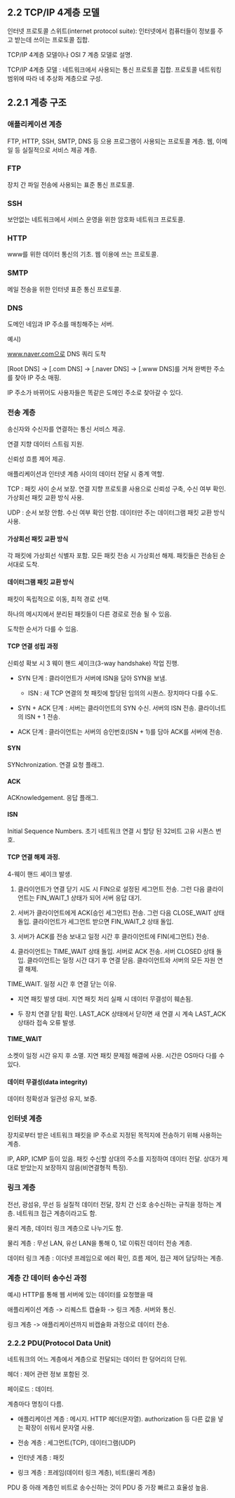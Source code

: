 ## 2.2 TCP/IP 4계층 모델

인터넷 프로토콜 스위트(internet protocol suite): 인터넷에서 컴퓨터들이 정보를 주고 받는데 쓰이는 프로토콜 집합.

TCP/IP 4계층 모델이나 OSI 7 계층 모델로 설명.

TCP/IP 4계층 모델 : 네트워크에서 사용되는 통신 프로토콜 집합. 프로토콜 네트워킹 범위에 따라 네 추상화 계층으로 구성.

## 2.2.1 계층 구조

### 애플리케이션 계층

FTP, HTTP, SSH, SMTP, DNS 등 으용 프로그램이 사용되는 프로토콜 계층. 웹, 이메일 등 실질적으로 서비스 제공 계층.

### FTP

장치 간 파일 전송에 사용되는 표준 통신 프로토콜.

### SSH

보안없는 네트워크에서 서비스 운영을 위한 암호화 네트워크 프로토콜.

### HTTP

www를 위한 데이터 통신의 기초. 웹 이용에 쓰는 프로토콜.

### SMTP

메일 전송을 위한 인터넷 표준 통신 프로토콜.

### DNS

도메인 네임과 IP 주소를 매칭해주는 서버.

예시)

www.naver.com으로 DNS 쿼리 도착

[Root DNS] -> [.com DNS] -> [.naver DNS] -> [.www DNS]를 거쳐 완벽한 주소를 찾아 IP 주소 매핑.

IP 주소가 바뀌어도 사용자들은 똑같은 도메인 주소로 찾아갈 수 있다.

### 전송 계층

송신자와 수신자를 연결하는 통신 서비스 제공.

연결 지향 데이터 스트림 지원.

신뢰성 흐름 제어 제공.

애플리케이션과 인터넷 계층 사이의 데이터 전달 시 중계 역할.

TCP : 패킷 사이 순서 보장. 연결 지향 프로토콜 사용으로 신뢰성 구축, 수신 여부 확인. 가상회선 패킷 교환 방식 사용.

UDP : 순서 보장 안함. 수신 여부 확인 안함. 데이터만 주는 데이터그램 패킷 교환 방식 사용.

#### 가상회선 패킷 교환 방식

각 패킷에 가상회선 식별자 포함. 모든 패킷 전송 시 가상회선 해제. 패킷들은 전송된 순서대로 도착.

#### 데이터그램 패킷 교환 방식

패킷이 독립적으로 이동, 최적 경로 선택.

하나의 메시지에서 분리된 패킷들이 다른 경로로 전송 될 수 있음.

도착한 순서가 다를 수 있음.

#### TCP 연결 성립 과정

신뢰성 확보 시 3 웨이 핸드 셰이크(3-way handshake) 작업 진행.

- SYN 단계 : 클라이언트가 서버에 ISN을 담아 SYN을 보냄.
    - ISN : 새 TCP 연결의 첫 패킷에 할당된 임의의 시퀀스. 장치마다 다를 수도.

- SYN + ACK 단계 : 서버는 클라이언트의 SYN 수신. 서버의 ISN 전송. 클라이너트의 ISN + 1 전송.

- ACK 단계 : 클라이언트는 서버의 승인번호(ISN + 1)를 담아 ACK를 서버에 전송.

#### SYN

SYNchronization. 연결 요청 플래그.

#### ACK

ACKnowledgement. 응답 플래그.

#### ISN

Initial Sequence Numbers. 초기 네트워크 연결 시 할당 된 32비트 고유 시퀀스 번호.

#### TCP 연결 해제 과정.

4-웨이 핸드 셰이크 발생.

1. 클라이언트가 연결 닫기 시도 시 FIN으로 설정된 세그먼트 전송. 그런 다음 클라이언트는 FIN_WAIT_1 상태가 되어 서버 응답 대기.

2. 서버가 클라이언트에게 ACK(승인 세그먼트) 전송. 그런 다음 CLOSE_WAIT 상태 돌입. 클라이언트가 세그먼트 받으면 FIN_WAIT_2 상태 돌입.

3. 서버가 ACK를 전송 보내고 일정 시간 후 클라이언트에 FIN(세그먼트) 전송.

4. 클라이언트는 TIME_WAIT 상태 돌입. 서버로 ACK 전송. 서버 CLOSED 상태 돌입. 클라이언트는 일정 시간 대기 후 연결 닫음. 클라이언트와 서버의 모든 자원 연결 해제.

TIME_WAIT. 일정 시간 후 연결 닫는 이유.

- 지연 패킷 발생 대비. 지연 패킷 처리 실패 시 데이터 무결성이 훼손됨.

- 두 장치 연결 닫힘 확인. LAST_ACK 상태에서 닫히면 새 연결 시 계속 LAST_ACK 상태라 접속 오류 발생.

#### TIME_WAIT

소켓이 일정 시간 유지 후 소멸. 지연 패킷 문제점 해결에 사용. 시간은 OS마다 다를 수 있다.

#### 데이터 무결성(data integrity)

데이터 정확성과 일관성 유지, 보증.

### 인터넷 계층

장치로부터 받은 네트워크 패킷을 IP 주소로 지정된 목적지에 전송하기 위해 사용하는 계층.

IP, ARP, ICMP 등이 있음. 패킷 수신할 상대의 주소를 지정하여 데이터 전달. 상대가 제대로 받았는지 보장하지 않음(비연결형적 특징).

### 링크 계층

전선, 광섬유, 무선 등 실질적 데이터 전달, 장치 간 신호 송수신하는 규칙을 정하는 계층. 네트워크 접근 계층이라고도 함.

물리 계층, 데이터 링크 계층으로 나누기도 함.

물리 계층 : 무선 LAN, 유선 LAN을 통해 0, 1로 이뤄진 데이터 전송 계층.

데이터 링크 계층 : 이더넷 프레임으로 에러 확인, 흐름 제어, 접근 제어 담당하는 계층.

### 계층 간 데이터 송수신 과정

예시) HTTP를 통해 웹 서버에 있는 데이터를 요청했을 때

애플리케이션 계층 -> 리퀘스트 캡슐화 -> 링크 계층. 서버와 통신.

링크 계층 -> 애플리케이션까지 비캡술화 과정으로 데이터 전송.

### 2.2.2 PDU(Protocol Data Unit)

네트워크의 어느 계층에서 계층으로 전달되는 데이터 한 덩어리의 단위.

헤더 : 제어 관련 정보 포함된 것.

페이로드 : 데이터.

계층마다 명칭이 다름.

- 애플리케이션 계층 : 메시지. HTTP 헤더(문자열). authorization 등 다른 값을 넣는 확장이 쉬워서 문자열 사용.

- 전송 계층 : 세그먼트(TCP), 데이터그램(UDP)

- 인터넷 계층 : 패킷

- 링크 계층 : 프레임(데이터 링크 계층), 비트(물리 계층)

PDU 중 아래 계층인 비트로 송수신하는 것이 PDU 중 가장 빠르고 효율성 높음.